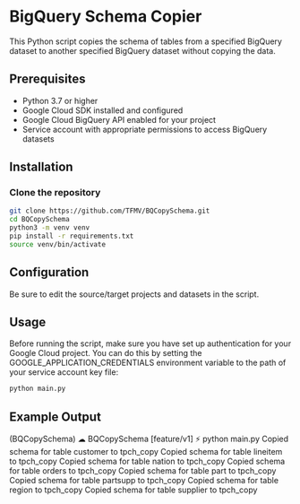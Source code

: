 # BigQuery Schema Copier

This Python script copies the schema of tables from a specified BigQuery dataset to another specified BigQuery dataset without copying the data.

## Prerequisites

- Python 3.7 or higher
- Google Cloud SDK installed and configured
- Google Cloud BigQuery API enabled for your project
- Service account with appropriate permissions to access BigQuery datasets

## Installation

### Clone the repository

```bash
git clone https://github.com/TFMV/BQCopySchema.git
cd BQCopySchema
python3 -m venv venv
pip install -r requirements.txt
source venv/bin/activate
```

## Configuration

Be sure to edit the source/target projects and datasets in the script.

## Usage

Before running the script, make sure you have set up authentication for your Google Cloud project. You can do this by setting the GOOGLE_APPLICATION_CREDENTIALS environment variable to the path of your service account key file:

```bash
python main.py
```

## Example Output

(BQCopySchema) ☁  BQCopySchema [feature/v1] ⚡  python main.py
Copied schema for table customer to tpch_copy
Copied schema for table lineitem to tpch_copy
Copied schema for table nation to tpch_copy
Copied schema for table orders to tpch_copy
Copied schema for table part to tpch_copy
Copied schema for table partsupp to tpch_copy
Copied schema for table region to tpch_copy
Copied schema for table supplier to tpch_copy
